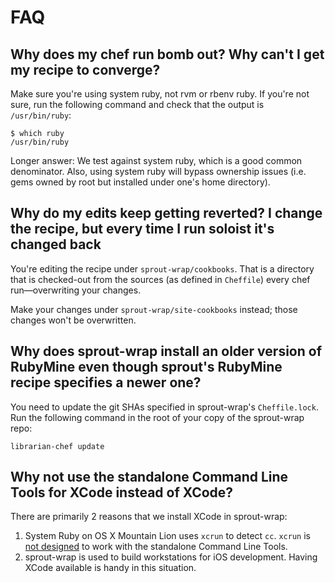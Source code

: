<!-- markdownlint-configure-file
{
  "required-headers": {
    "headings": [
      "# FAQ",
      "+",
      "*"
    ]
  }
}
-->

# FAQ

## Why does my chef run bomb out? Why can't I get my recipe to converge?

Make sure you're using system ruby, not rvm or rbenv ruby.  If you're not sure, run the following command and check that the output is `/usr/bin/ruby`:

```
$ which ruby
/usr/bin/ruby
```

Longer answer:  We test against system ruby, which is a good common denominator.  Also, using system ruby will bypass ownership issues (i.e. gems owned by root but installed under one's home directory).

## Why do my edits keep getting reverted?  I change the recipe, but every time I run soloist it's changed back

You're editing the recipe under `sprout-wrap/cookbooks`.  That is a directory that is checked-out from the sources (as defined in `Cheffile`) every chef run&mdash;overwriting your changes.

Make your changes under `sprout-wrap/site-cookbooks` instead; those changes won't be overwritten.

## Why does sprout-wrap install an older version of RubyMine even though sprout's RubyMine recipe specifies a newer one?

You need to update the git SHAs specified in sprout-wrap's `Cheffile.lock`.  Run the following command in the root of your copy of the sprout-wrap repo:

```
librarian-chef update
```

## Why not use the standalone Command Line Tools for XCode instead of XCode?

There are primarily 2 reasons that we install XCode in sprout-wrap:

1. System Ruby on OS X Mountain Lion uses `xcrun` to detect `cc`. `xcrun` is [not designed](http://stackoverflow.com/questions/13041525/osx-10-8-xcrun-no-such-file-or-directory) to work with the standalone Command Line Tools.
2. sprout-wrap is used to build workstations for iOS development. Having XCode available is handy in this situation.
